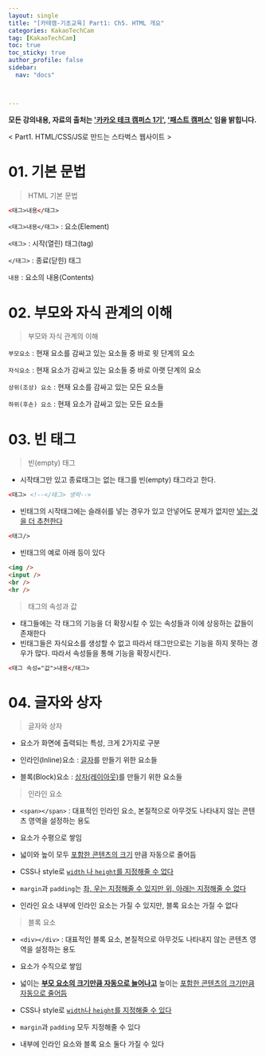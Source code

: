 ```yaml
---
layout: single
title: "[카테캠-기초교육] Part1: Ch5. HTML 개요"
categories: KakaoTechCam
tag: [KakaoTechCam]
toc: true
toc_sticky: true
author_profile: false
sidebar:
  nav: "docs"



---
```


**모든 강의내용, 자료의 출처는 <u>'카카오 테크 캠퍼스 1기'</u>, <u>'패스트 캠퍼스'</u> 임을 밝힙니다.**

< Part1. HTML/CSS/JS로 만드는 스타벅스 웹사이트 >

# 01. 기본 문법

> HTML 기본 문법

```html
<태그>내용</태그> 
```

`<태그>내용</태그>` : 요소(Element)

`<태그>` : 시작(열린) 태그(tag)

`</태그>` : 종료(닫힌) 태그

`내용` : 요소의 내용(Contents)

# 02. 부모와 자식 관계의 이해

> 부모와 자식 관계의 이해

`부모요소` : 현재 요소를 감싸고 있는 요소들 중 바로 윗 단계의 요소

`자식요소` : 현재 요소가 감싸고 있는 요소들 중 바로 아랫 단계의 요소

`상위(조상) 요소` : 현재 요소를 감싸고 있는 모든 요소들

`하위(후손) 요소` : 현재 요소가 감싸고 있는 모든 요소들

# 03. 빈 태그

> 빈(empty) 태그

- 시작태그만 있고 종료태그는 없는 태그를 빈(empty) 태그라고 한다.

```html
<태그> <!--</태그> 생략-->
```

- 빈태그의 시작태그에는 슬래쉬를 넣는 경우가 있고 안넣어도 문제가 없지만 <u>넣는 것을 더 추천한다</u>

```html
<태그/>
```

- 빈태그의 예로 아래 등이 있다

```html
<img />
<input />
<br />
<hr />
```

> 태그의 속성과 값

- 태그들에는 각 태그의 기능을 더 확장시킬 수 있는 속성들과 이에 상응하는 값들이 존재한다
- 빈태그들은 자식요소를 생성할 수 없고 따라서 태그만으로는 기능을 하지 못하는 경우가 많다. 따라서 속성들을 통해 기능을 확장시킨다.

```html
<태그 속성="값">내용</태그>
```

# 04. 글자와 상자

> 글자와 상자

- 요소가 화면에 출력되는 특성, 크게 2가지로 구분

- 인라인(Inline)요소 : <u>글자</u>를 만들기 위한 요소들
- 블록(Block)요소 : <u>상자(레이아웃)</u>를 만들기 위한 요소들

> 인라인 요소

- `<span></span>` : 대표적인 인라인 요소, 본질적으로 아무것도 나타내지 않는 콘텐츠 영역을 설정하는 용도
- 요소가 수평으로 쌓임

- 넓이와 높이 모두 <u>포함한 콘텐츠의 크기</u> 만큼 자동으로 줄어듬

- CSS나 style로 <u>`width` 나 `height`를 지정해줄 수 없다</u>

- `margin`과 `padding`는 <u>좌, 우는 지정해줄 수 있지만 위, 아래는 지정해줄 수 없다</u>

- 인라인 요소 내부에 인라인 요소는 가질 수 있지만, 블록 요소는 가질 수 없다

> 블록 요소

- `<div></div>` : 대표적인 블록 요소, 본질적으로 아무것도 나타내지 않는 콘텐츠 영역을 설정하는 용도
- 요소가 수직으로 쌓임

- 넓이는 <u>**부모 요소의 크기만큼 자동으로 늘어나고**</u> 높이는 <u>포함한 콘텐츠의 크기만큼 자동으로 줄어듬</u>

- CSS나 style로 <u>`width`나 `height`를 지정해줄 수 있다</u>

- `margin`과 `padding` 모두 지정해줄 수 있다
- 내부에 인라인 요소와 블록 요소 둘다 가질 수 있다

